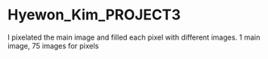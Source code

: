 # Hyewon_Kim_PROJECT3

 I pixelated the main image and filled each pixel with different images.
 1 main image, 75 images for pixels
